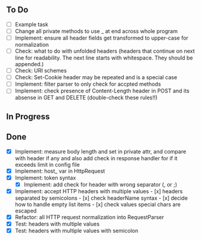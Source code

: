   ## To Do
   - [ ] Example task
   - [ ] Change all private methods to use _ at end across whole program
   - [ ] Implement: ensure all header fields get transformed to upper-case for normalization
   - [ ] Check: what to do with unfolded headers (headers that continue on next line for readability. The next line starts with whitespace. They should be appended.)
   - [ ] Check: URI schemes
   - [ ] Check: Set-Cookie header may be repeated and is a special case
   - [ ] Implement: filter parser to only check for accpted methods 
   - [ ] Implement: check presence of Content-Length header in POST and its absense in GET and DELETE (double-check these rules!!) 

   ## In Progress

   ## Done
   - [x] Implement: measure body length and set in private attr, and compare with header if any and also add check in response handler for if it exceeds limit in config file
   - [x] Implement: host_ var in HttpRequest
   - [x] Implement: token syntax 
        - [x] Implement: add check for header with wrong separator (, or ;) 
   - [x] Implement: accept HTTP headers with multiple values
            - [x] headers separated by semicolons
            - [x] check headerName syntax
            - [x] decide how to handle empty list items
            - [x] check values special chars are escaped
   - [x] Refactor: all HTTP request normalization into RequestParser
   - [x] Test: headers with multiple values
   - [x] Test: headers with multiple values with semicolon
